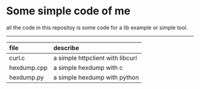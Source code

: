 # Some simple code of me

all the code in this repositoy is some code for a lib example or simple tool.

---
file     | describe
:---------|:-------------------------------------------
curl.c   | a simple httpclient with libcurl
hexdump.cpp| a simple hexdump with c
hexdump.py |a simple hexdump with python